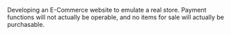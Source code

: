 Developing an E-Commerce website to emulate a real store. Payment functions will not actually be operable, and no items for sale will actually be purchasable.